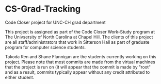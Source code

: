 # CS-Grad-Tracking
Code Closer project for UNC-CH grad department

This project is assigned as part of the Code Closer Work-Study program at The Univsersity of North Carolina at Chapel Hill. 
The clients of this project are all staff/administrators that work in Sitterson Hall as part of graduate program for computer science 
students.

Takoda Ren and Shane Flannigan are the students currently working on this project.
Please note that most commits are made from the virtual machines that the project is run on (it will appear that the commit is made by "root" and as a result, commits typically appear
without any credit attributed to either student.
